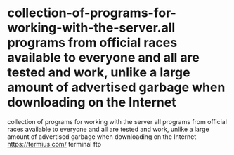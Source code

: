 # collection-of-programs-for-working-with-the-server.all programs from official races available to everyone and all are tested and work, unlike a large amount of advertised garbage when downloading on the Internet
collection of programs for working with the server
all programs from official races available to everyone and all are tested and work, unlike a large amount of advertised garbage when downloading on the Internet
https://termius.com/ terminal ftp
